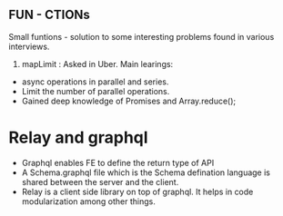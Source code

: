## FUN - CTIONs

Small funtions - solution to some interesting problems found in various interviews.

1. mapLimit : Asked in Uber. Main learings:

- async operations in parallel and series.
- Limit the number of parallel operations.
- Gained deep knowledge of Promises and Array.reduce();

# Relay and graphql

- Graphql enables FE to define the return type of API
- A Schema.graphql file which is the Schema defination language is shared between the server and the client.
- Relay is a client side library on top of graphql. It helps in code modularization among other things.

